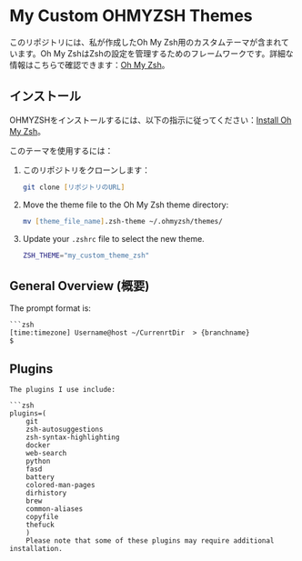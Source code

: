# My Custom OHMYZSH Themes
このリポジトリには、私が作成したOh My Zsh用のカスタムテーマが含まれています。Oh My ZshはZshの設定を管理するためのフレームワークです。詳細な情報はこちらで確認できます：[Oh My Zsh](https://github.com/ohmyzsh/ohmyzsh)。

## インストール
OHMYZSHをインストールするには、以下の指示に従ってください：[Install Oh My Zsh](https://github.com/ohmyzsh/ohmyzsh)。

このテーマを使用するには：

1. このリポジトリをクローンします：
   ```zsh
   git clone [リポジトリのURL]


2. Move the theme file to the Oh My Zsh theme directory:
    ```zsh
    mv [theme_file_name].zsh-theme ~/.ohmyzsh/themes/


3. Update your `.zshrc` file to select the new theme.

    ```zsh
    ZSH_THEME="my_custom_theme_zsh"


## General Overview (概要)
The prompt format is:

    ```zsh
    [time:timezone] Username@host ~/CurrenrtDir  > {branchname}
    $



## Plugins
    The plugins I use include:

    ```zsh
    plugins=(
        git
        zsh-autosuggestions
        zsh-syntax-highlighting
        docker
        web-search
        python
        fasd
        battery
        colored-man-pages
        dirhistory
        brew
        common-aliases
        copyfile
        thefuck
        )
        Please note that some of these plugins may require additional installation.


